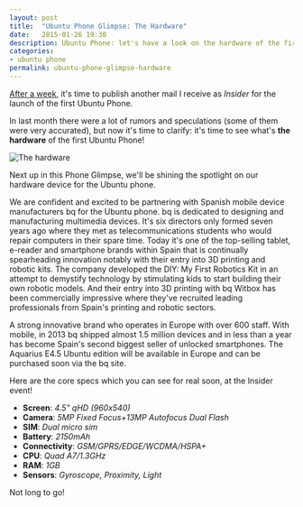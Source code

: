 ```yaml
---
layout: post
title:  "Ubuntu Phone Glimpse: The Hardware"
date:   2015-01-26 19:30
description: Ubuntu Phone: let's have a look on the hardware of the first phone!
categories:
- ubuntu phone
permalink: ubuntu-phone-glimpse-hardware
---
```


[After a week][first], it's time to publish another mail I receive as *Insider*
for the launch of the first Ubuntu Phone.

In last month there were a lot of rumors and speculations (some of them were
very accurated), but now it's time to clarify: it's time to see what's
**the hardware** of the first Ubuntu Phone!

![The hardware](http://img.rpadovani.com/posts/hardware.jpg)

Next up in this Phone Glimpse, we'll be shining the spotlight on our hardware device for the Ubuntu phone.

We are confident and excited to be partnering with Spanish mobile device
manufacturers bq for the Ubuntu phone. bq is dedicated to designing and
manufacturing multimedia devices. It's six directors only formed seven years ago
where they met as telecommunications students who would repair computers in
their spare time. Today it's one of the top-selling tablet, e-reader and
smartphone brands within Spain that is continually spearheading innovation
notably with their entry into 3D printing and robotic kits. The company
developed the DIY: My First Robotics Kit in an attempt to demystify technology
by stimulating kids to start building their own robotic models. And their entry
into 3D printing with bq Witbox has been commercially impressive where they've
recruited leading professionals from Spain's printing and robotic sectors.

A strong innovative brand who operates in Europe with over 600 staff. With
mobile, in 2013 bq shipped almost 1.5 million devices and in less than a year
has become Spain's second biggest seller of unlocked smartphones. The Aquarius
E4.5 Ubuntu edition will be available in Europe and can be purchased soon via
the bq site.

Here are the core specs which you can see for real soon, at the Insider event!

- **Screen**: *4.5" qHD (960x540)*
- **Camera**: *5MP Fixed Focus+13MP Autofocus Dual Flash*
- **SIM**: *Dual micro sim*
- **Battery**: *2150mAh*
- **Connectivity**: *GSM/GPRS/EDGE/WCDMA/HSPA+*
- **CPU**: *Quad A7/1.3GHz*
- **RAM**: *1GB*
- **Sensors**: *Gyroscope, Proximity, Light*

Not long to go!

[first]: http://rpadovani.com/ubuntu-phone-glimpse-aggregated-scopes/
